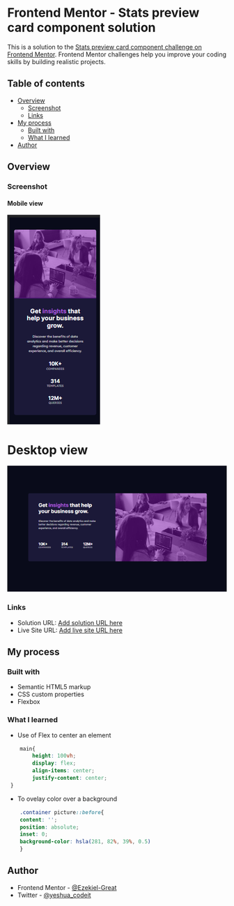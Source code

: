 # Frontend Mentor - Stats preview card component solution

This is a solution to the [Stats preview card component challenge on Frontend Mentor](https://www.frontendmentor.io/challenges/stats-preview-card-component-8JqbgoU62). Frontend Mentor challenges help you improve your coding skills by building realistic projects. 

## Table of contents

- [Overview](#overview)
  - [Screenshot](#screenshot)
  - [Links](#links)
- [My process](#my-process)
  - [Built with](#built-with)
  - [What I learned](#what-i-learned)
- [Author](#author)



## Overview

### Screenshot

#### Mobile view
![Alt text](images/Frontend%20Mentor%20_%20Stats%20preview%20card%20component%20-%20Mobile-view.png)

# Desktop view
![Alt text](images/Frontend%20Mentor%20_%20Stats%20preview%20card%20component%20-%20Desktop-view.png)


### Links

- Solution URL: [Add solution URL here](https://your-solution-url.com)
- Live Site URL: [Add live site URL here](https://your-live-site-url.com)



## My process

### Built with

- Semantic HTML5 markup
- CSS custom properties
- Flexbox

### What I learned

- Use of  Flex to center an element

```css
    main{
        height: 100vh;
        display: flex;
        align-items: center;
        justify-content: center;
 }
```
- To ovelay color over a background
```css
    .container picture::before{
    content: '';
    position: absolute;
    inset: 0;
    background-color: hsla(281, 82%, 39%, 0.5)
    } 
```


## Author

- Frontend Mentor - [@Ezekiel-Great](https://www.frontendmentor.io/profile/Ezekiel-Great)
- Twitter - [@yeshua_codeit](https://www.twitter.com/yeshua_codeit)


